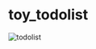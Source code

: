# toy_todolist
![todolist](https://github.com/HyeongminJo/ironPillar/assets/113600578/da5dce09-898a-4df3-8b47-1b14a2052507)
